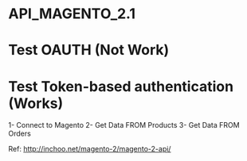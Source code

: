 # API_MAGENTO_2.1
# Test OAUTH (Not Work)
# Test Token-based authentication (Works)

1- Connect to Magento
2- Get Data FROM Products
3- Get Data FROM Orders

Ref: http://inchoo.net/magento-2/magento-2-api/

